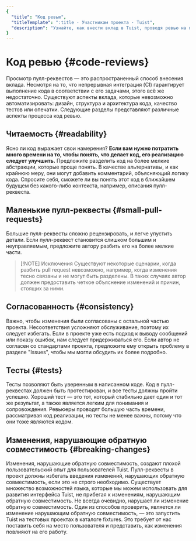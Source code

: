 ```yaml
---
{
  "title": "Код ревью",
  "titleTemplate": ":title · Участникам проекта · Tuist",
  "description": "Узнайте, как внести вклад в Tuist, проводя ревью на пулл-реквесты"
}
---
```

# Код ревью {#code-reviews}

Просмотр пулл-реквестов — это распространенный способ внесения вклада. Несмотря на то, что непрерывная интеграция (CI) гарантирует выполнение кода в соответствии с его задачами, этого всё же недостаточно. Существуют аспекты вклада, которые невозможно автоматизировать: дизайн, структура и архитектура кода, качество тестов или опечатки. Следующие разделы представляют различные аспекты процесса код ревью.

## Читаемость {#readability}

Ясно ли код выражает свои намерения? **Если вам нужно потратить много времени на то, чтобы понять, что делает код, его реализацию следует улучшить.** Предложите разделить код на более мелкие абстракции, которые проще понять. В качестве альтернативы, и как крайнюю меру, они могут добавить комментарий, объясняющий логику кода. Спросите себя, сможете ли вы понять этот код в ближайшем будущем без какого-либо контекста, например, описания пулл-реквеста.

## Маленькие пулл-реквесты {#small-pull-requests}

Большие пулл-реквесты сложно рецензировать, и легче упустить детали. Если пулл-реквест становится слишком большим и неуправляемым, предложите автору разбить его на более мелкие части.

> [!NOTE] Исключения
> Существуют некоторые сценарии, когда разбить pull request невозможно, например, когда изменения тесно связаны и не могут быть разделены. В таких случаях автор должен предоставить четкое объяснение изменений и причин, стоящих за ними.

## Согласованность {#consistency}

Важно, чтобы изменения были согласованы с остальной частью проекта. Несоответствия усложняют обслуживание, поэтому их следует избегать. Если в проекте уже есть подход к выводу сообщений или показу ошибок, нам следует придерживаться его. Если автор не согласен со стандартами проекта, предложите ему открыть проблему в разделе "Issues", чтобы мы могли обсудить их более подробно.

## Тесты {#tests}

Тесты позволяют быть уверенным в написанном коде. Код в пулл-реквестах должен быть протестирован, и все тесты должны пройти успешно. Хороший тест — это тот, который стабильно дает один и тот же результат, а также является легким для понимания и сопровождения. Ревьюеры проводят большую часть времени, рассматривая код реализации, но тесты не менее важны, потому что они тоже являются кодом.

## Изменения, нарушающие обратную совместимость {#breaking-changes}

Изменения, нарушающие обратную совместимость, создают плохой пользовательский опыт для пользователей Tuist. Пулл-реквесты в проект должны избегать введения изменений, нарушающих обратную совместимость, если это не строго необходимо. Существует множество возможностей языка, которые мы можем использовать для развития интерфейса Tuist, не прибегая к изменениям, нарушающим обратную совместимость. Не всегда очевидно, нарушает ли изменение обратную совместимость. Один из способов проверить, является ли изменение нарушающим обратную совместимость, — это запустить Tuist на тестовых проектах в каталоге fixtures. Это требует от нас поставить себя на место пользователя и представить, как изменения повлияют на его работу.

